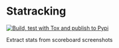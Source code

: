 # Statracking

[![Build, test with Tox and publish to Pypi](https://github.com/proafxin/statracking/actions/workflows/test_release.yaml/badge.svg)](https://github.com/proafxin/statracking/actions/workflows/test_release.yaml)

Extract stats from scoreboard screenshots
